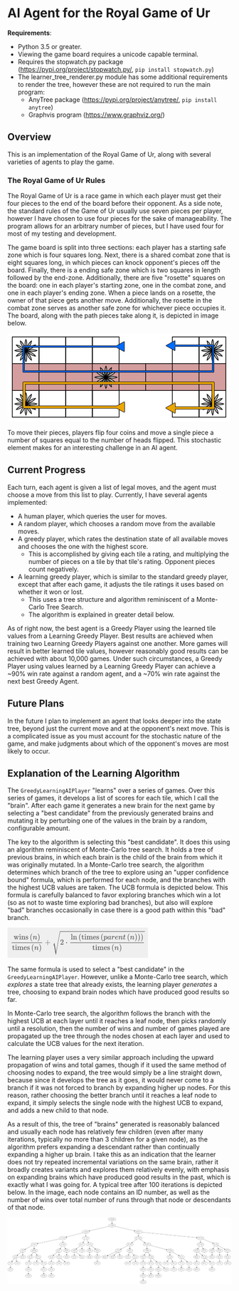 # AI Agent for the Royal Game of Ur

**Requirements**:

- Python 3.5 or greater.
- Viewing the game board requires a unicode capable terminal.
- Requires the stopwatch.py package (<https://pypi.org/project/stopwatch.py/>, `pip install stopwatch.py`)
- The learner_tree_renderer.py module has some additional requirements to render the tree, however these are not required to run the main program:
  - AnyTree package (<https://pypi.org/project/anytree/>, `pip install anytree`)
  - Graphvis program (<https://www.graphviz.org/>)

## Overview

This is an implementation of the Royal Game of Ur, along with several varieties of agents to play the game.

### The Royal Game of Ur Rules

The Royal Game of Ur is a race game in which each player must get their four pieces to the end of the board before their opponent.
As a side note, the standard rules of the Game of Ur usually use seven pieces per player, however I have chosen to use four pieces for the sake of manageability.
The program allows for an arbitrary number of pieces, but I have used four for most of my testing and development.

The game board is split into three sections: each player has a starting safe zone which is four squares long.
Next, there is a shared combat zone that is eight squares long, in which pieces can knock opponent's pieces off the board.
Finally, there is a ending safe zone which is two squares in length followed by the end-zone.
Additionally, there are five "rosette" squares on the board: one in each player's starting zone, one in the combat zone, and one in each player's ending zone.
When a piece lands on a rosette, the owner of that piece gets another move.
Additionally, the rosette in the combat zone serves as another safe zone for whichever piece occupies it.
The board, along with the path pieces take along it, is depicted in image below.

![The Royal Game of Ur game board](gameofur.jpg)

To move their pieces, players flip four coins and move a single piece a number of squares equal to the number of heads flipped.
This stochastic element makes for an interesting challenge in an AI agent.

## Current Progress

Each turn, each agent is given a list of legal moves, and the agent must choose a move from this list to play.
Currently, I have several agents implemented:

- A human player, which queries the user for moves.
- A random player, which chooses a random move from the available moves.
- A greedy player, which rates the destination state of all available moves and chooses the one with the highest score.
  - This is accomplished by giving each tile a rating, and multiplying the number of pieces on a tile by that tile's rating.
  Opponent pieces count negatively.
- A learning greedy player, which is similar to the standard greedy player, except that after each game, it adjusts the tile ratings it uses based on whether it won or lost.
  - This uses a tree structure and algorithm reminiscent of a Monte-Carlo Tree Search.
  - The algorithm is explained in greater detail below.
  
As of right now, the best agent is a Greedy Player using the learned tile values from a Learning Greedy Player.
Best results are achieved when training two Learning Greedy Players against one another.
More games will result in better learned tile values, however reasonably good results can be achieved with about 10,000 games.
Under such circumstances, a Greedy Player using values learned by a Learning Greedy Player can achieve a ~90% win rate against a random agent, and a ~70% win rate against the next best Greedy Agent.

## Future Plans

In the future I plan to implement an agent that looks deeper into the state tree, beyond just the current move and at the opponent's next move.
This is a complicated issue as you must account for the stochastic nature of the game, and make judgments about which of the opponent's moves are most likely to occur.

## Explanation of the Learning Algorithm

The `GreedyLearningAIPlayer` "learns" over a series of games.
Over this series of games, it develops a list of scores for each tile, which I call the "brain".
After each game it generates a new brain for the next game by selecting a "best candidate" from the previously generated brains and mutating it by perturbing one of the values in the brain by a random, configurable amount.

The key to the algorithm is selecting this "best candidate".
It does this using an algorithm reminiscent of Monte-Carlo tree search.
It holds a tree of previous brains, in which each brain is the child of the brain from which it was originally mutated.
In a Monte-Carlo tree search, the algorithm determines which branch of the tree to explore using an "upper confidence bound" formula, which is performed for each node, and the branches with the highest UCB values are taken.
The UCB formula is depicted below.
This formula is carefully balanced to favor exploring branches which win a lot (so as not to waste time exploring bad branches), but also will explore "bad" branches occasionally in case there is a good path within this "bad" branch.

![The upper confidence bound formula](ucb.jpg)

The same formula is used to select a "best candidate" in the `GreedyLearningAIPlayer`.
However, unlike a Monte-Carlo tree search, which *explores* a state tree that already exists, the learning player *generates* a tree, choosing to expand brain nodes which have produced good results so far.

In Monte-Carlo tree search, the algorithm follows the branch with the highest UCB at each layer until it reaches a leaf node, then picks randomly until a resolution, then the number of wins and number of games played are propagated up the tree through the nodes chosen at each layer and used to calculate the UCB values for the next iteration.

The learning player uses a very similar approach including the upward propagation of wins and total games, though if it used the same method of choosing nodes to expand, the tree would simply be a line straight down, because since it develops the tree as it goes, it would never come to a branch if it was not forced to branch by expanding higher up nodes.
For this reason, rather choosing the better branch until it reaches a leaf node to expand, it simply selects the single node with the highest UCB to expand, and adds a new child to that node.

As a result of this, the tree of "brains" generated is reasonably balanced and usually each node has relatively few children (even after many iterations, typically no more than 3 children for a given node), as the algorithm prefers expanding a descendant rather than continually expanding a higher up brain.
I take this as an indication that the learner does not try repeated incremental variations on the same brain, rather it broadly creates variants and explores them relatively evenly, with emphasis on expanding brains which have produced good results in the past, which is exactly what I was going for.
A typical tree after 100 iterations is depicted below.
In the image, each node contains an ID number, as well as the number of wins over total number of runs through that node or descendants of that node.

![Learning Tree](tree.jpg)
